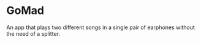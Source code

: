 # GoMad

An app that plays two different songs in a single pair of earphones without the need of a splitter.
